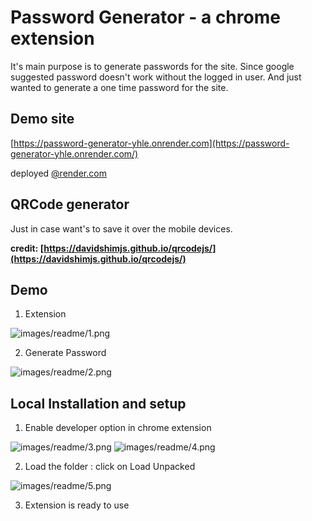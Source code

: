 # Password Generator - a chrome extension

It's main purpose is to generate passwords for the site. Since google suggested password doesn't work without the logged in user. And just wanted to generate a one time password for the site.

## Demo site

[https://password-generator-yhle.onrender.com](https://password-generator-yhle.onrender.com/)

deployed [@render.com](https://render.com/)
## QRCode generator 

Just in case want's to save it over the mobile devices.

**credit: [https://davidshimjs.github.io/qrcodejs/](https://davidshimjs.github.io/qrcodejs/)**

## Demo

1. Extension

![images/readme/1.png](images/readme/1.png)

2. Generate Password

![images/readme/2.png](images/readme/2.png)

## Local Installation and setup

1. Enable developer option in chrome extension

![images/readme/3.png](images/readme/3.png)
![images/readme/4.png](images/readme/4.png)

2. Load the folder : click on Load Unpacked

![images/readme/5.png](images/readme/5.png)

3. Extension is ready to use
